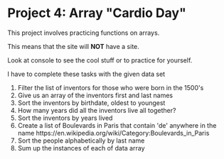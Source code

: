 <h1>Project 4: Array "Cardio Day"</h1>
<p>This project involves practicing functions on arrays.</P>
<p>This means that the site will <b>NOT</b> have a site.</p>
<p>Look at console to see the cool stuff or to practice for yourself.</p>
<p>I have to complete these tasks with the given data set</p>
<ol>
    <li>Filter the list of inventors for those who were born in the 1500's</li>
    <li>Give us an array of the inventors first and last names</li>
    <li>Sort the inventors by birthdate, oldest to youngest</li>
    <li>How many years did all the inventors live all together?</li>
    <li>Sort the inventors by years lived</li>
    <li>Create a list of Boulevards in Paris that contain 'de' anywhere in the name https://en.wikipedia.org/wiki/Category:Boulevards_in_Paris</li>
    <li>Sort the people alphabetically by last name</li>
    <li>Sum up the instances of each of data array</li>
</ol>